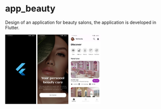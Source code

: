 # app_beauty
Design of an application for beauty salons, the application is developed in Flutter.

<p float="left">
  <img src="assets/screens/01.jpg" width="100" />
  <img src="assets/screens/02.jpg" width="100" />
  <img src="assets/screens/03.jpg" width="100" />
</p>